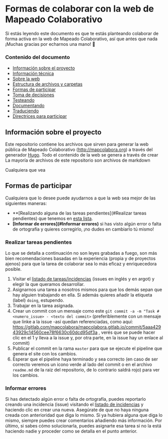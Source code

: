 # Formas de colaborar con la web de Mapeado Colaborativo

Si estás leyendo este documento es que te estás planteando colaborar de forma activa en la web de Mapeado Colaborativo, así que antes que nada ¡Muchas gracias por echarnos una mano! :tada:

### Contenido del documento

* [Información sobre el proyecto](#información-sobre-el-proyecto)
* [Información técnica](#información-técnica)
 * [Sobre la web](#sobre-la-web)
 * [Estructura de archivos y carpetas](#estructura-de-archivos-y-carpetas)
* [Formas de participar](#formas-de-participar)
 * [Toma de decisiones](#toma-de-decisiones)
 * [Testeando](#testear)
 * [Documentando](#documentar)
 * [Traduciendo](#traducir)
* [Directrices para participar](#directrices-para-participar)

## Información sobre el proyecto

Este repositorio contiene los archivos que sirven para generar la web pública de Mapeado Colaborativo (http://mapcolabora.org) a través del generador [Hugo](http://gohugo.io). 
Todo el contenido de la web se genera a través de crear La mayoría de archivos de este repositorio son archivos de markdown

Cualquiera que vea 



## Formas de participar

Cualquiera que lo desee puede ayudarnos a que la web sea mejor de las siguientes maneras:

* **[Realizando alguna de las tareas pendientes](#Realizar tareas pendientes) que tenemos en [esta lista](https://gitlab.com/mapcolabora/mapcolabora.gitlab.io/issues).
* **[Informar de errores](#Informar errores)** si has visto algún error o falta de ortografía y quieres corregirlo, ¡no dudes en cambiarlo tú mismo!

### Realizar tareas pendientes

Lo que se detalla a continuación no son leyes grabadas a fuego, son más bien recomendaciones basadas en la experiencia (propia y de proyectos ajenos) para que la tarea de colaborar sea lo más eficaz y enriquecedora posible.

1. Visitar el [listado de tareas/incidencias](https://gitlab.com/mapcolabora/mapcolabora.gitlab.io/issues) (issues en inglés y en argot) y elegir la que queramos desarrollar.
2. Asignarnos una tarea a nosotros mismos para que los demás sepan que hay alguien trabajando en ella. Si además quieres añadir la etiqueta (label) `doing`, estupendo.
3. Trabajar en la tarea asignada.
4. Crear un commit con un mensaje como este `git commit -a -m "Task #<numero_issue> - <texto del commit>`  (preferiblemente con un mensaje que linke a la issue -así quedan referenciadas, como aquí: https://gitlab.com/mapcolabora/mapcolabora.gitlab.io/commit/5aaa42943929c14560cee78f6630c60dcd95df3a
, verés que se puede hacer clic en el 1 y lleva a la issue y, por otra parte, en la issue hay un enlace al commit)
5. Publicar el commit en la rama `master` para que se ejecute el pipeline que genera el site con los cambios.
6. Esperar que el pipeline haya terminado y sea correcto (en caso de ser correcto veremos un icono verde al lado del commit o en el archivo `readme.md` de la raiz del repositorio, de lo contrario saldrá rojo) para ver los cambios.

### Informar errores

Si has detectado algún error o falta de ortografía, puedes reportarlo creando una incidencia (issue) visitando el [listado de incidencias](https://gitlab.com/mapcolabora/mapcolabora.gitlab.io/issues) y haciendo clic en crear una nueva. Asegúrate de que no haya ninguna creada con anterioridad que diga lo mismo. Si ya hubiera alguna que diga lo mismo, siempre puedes crear comentarios añadiendo más información.
Por último, si sabes cómo solucionarla, puedes asignarte esa tarea si no la está haciendo nadie y proceder como se detalla en el punto anterior.